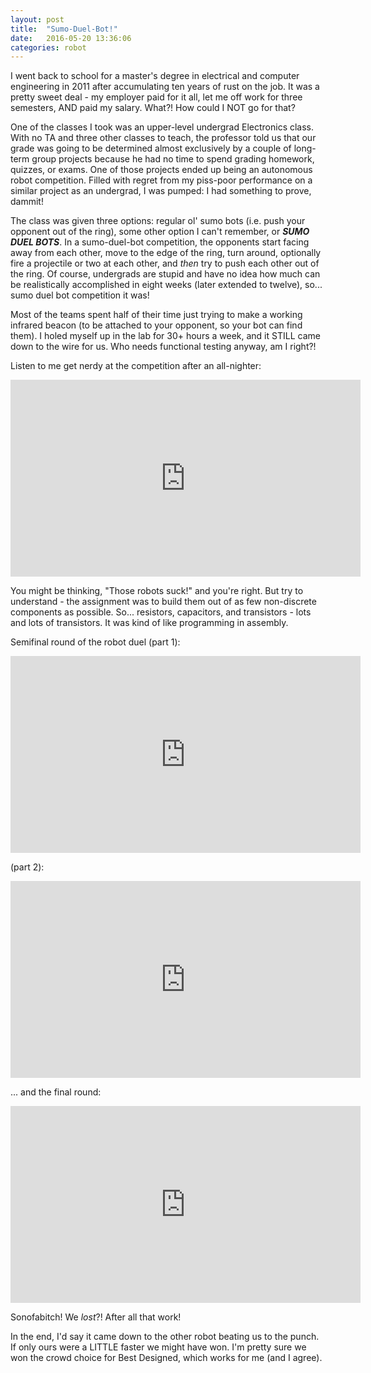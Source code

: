 ```yaml
---
layout: post
title:  "Sumo-Duel-Bot!"
date:   2016-05-20 13:36:06
categories: robot
---
```

I went back to school for a master's degree in electrical and computer engineering in 2011 after accumulating ten years of rust on the job. It was a pretty sweet deal - my employer paid for it all, let me off work for three semesters, AND paid my salary. What?! How could I NOT go for that?

One of the classes I took was an upper-level undergrad Electronics class. With no TA and three other classes to teach, the professor told us that our grade was going to be determined almost exclusively by a couple of long-term group projects because he had no time to spend grading homework, quizzes, or exams. One of those projects ended up being an autonomous robot competition. Filled with regret from my piss-poor performance on a similar project as an undergrad, I was pumped: I had something to prove, dammit!

The class was given three options: regular ol' sumo bots (i.e. push your opponent out of the ring), some other option I can't remember, or ***SUMO DUEL BOTS***. In a sumo-duel-bot competition, the opponents start facing away from each other, move to the edge of the ring, turn around, optionally fire a projectile or two at each other, and *then* try to push each other out of the ring. Of course, undergrads are stupid and have no idea how much can be realistically accomplished in eight weeks (later extended to twelve), so... sumo duel bot competition it was!

Most of the teams spent half of their time just trying to make a working infrared beacon (to be attached to your opponent, so your bot can find them). I holed myself up in the lab for 30+ hours a week, and it STILL came down to the wire for us. Who needs functional testing anyway, am I right?!

Listen to me get nerdy at the competition after an all-nighter:
<iframe width="560" height="315" src="https://www.youtube.com/embed/5qnGDAHMPkQ" frameborder="0" allowfullscreen></iframe>

You might be thinking, "Those robots suck!" and you're right. But try to understand - the assignment was to build them out of as few non-discrete components as possible. So... resistors, capacitors, and transistors - lots and lots of transistors. It was kind of like programming in assembly. 

Semifinal round of the robot duel (part 1):
<iframe width="560" height="315" src="https://www.youtube.com/embed/g39YBQFqPew" frameborder="0" allowfullscreen></iframe>

(part 2):
<iframe width="560" height="315" src="https://www.youtube.com/embed/-NNbMZWrt4E" frameborder="0" allowfullscreen></iframe>

... and the final round:
<iframe width="560" height="315" src="https://www.youtube.com/embed/a0FrJSP458s" frameborder="0" allowfullscreen></iframe>

Sonofabitch! We *lost*?! After all that work!

In the end, I'd say it came down to the other robot beating us to the punch. If only ours were a LITTLE faster we might have won. I'm pretty sure we won the crowd choice for Best Designed, which works for me (and I agree).
